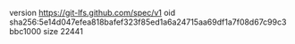 version https://git-lfs.github.com/spec/v1
oid sha256:5e14d047efea818bafef323f85ed1a6a24715aa69df1a7f08d67c99c3bbc1000
size 22441
